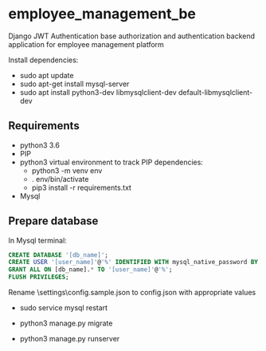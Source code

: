 # employee_management_be
 
Django JWT Authentication base authorization and authentication backend application for employee management platform  

Install dependencies:
* sudo apt update
* sudo apt-get install mysql-server
* sudo apt install python3-dev libmysqlclient-dev default-libmysqlclient-dev

## Requirements

* python3 3.6
* PIP
* python3 virtual environment to track PIP dependencies:
  * python3 -m venv env
  * . env/bin/activate
  * pip3 install -r requirements.txt
* Mysql


## Prepare database

In Mysql terminal:
```sql
CREATE DATABASE '[db_name]';
CREATE USER '[user_name]'@'%' IDENTIFIED WITH mysql_native_password BY '[password]';
GRANT ALL ON [db_name].* TO '[user_name]'@'%';
FLUSH PRIVILEGES;
```

Rename \settings\config.sample.json to config.json with appropriate values

* sudo service mysql restart

* python3 manage.py migrate
* python3 manage.py runserver

